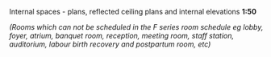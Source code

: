 <span class="transform-to-uppercase">Internal spaces - plans, reflected ceiling plans and internal elevations **1:50**</span>

_(Rooms which can not be scheduled in the F series room schedule eg lobby, foyer, atrium, banquet room, reception, meeting room, staff station, auditorium, labour birth recovery and postpartum room, etc)_